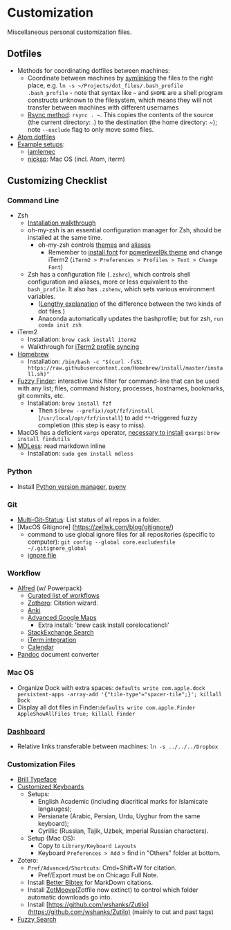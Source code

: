 # Customization

Miscellaneous personal customization files.


## Dotfiles

- Methods for coordinating dotfiles between machines:
  - Coordinate between machines by [symlinking](https://www.cyberciti.biz/faq/creating-soft-link-or-symbolic-link/) the files to the right place, e.g. `ln -s ~/Projects/dot_files/.bash_profile .bash_profile`
		- note that syntax like `~` and `$HOME` are a shell program constructs unknown to the filesystem, which means they will not transfer between machines with different usernames
  - [Rsync method](https://medium.com/free-code-camp/dive-into-dotfiles-part-2-6321b4a73608): `rsync . ~`. This copies the contents of the source (the current directory: .) to the destination (the home directory: ~); note `--exclude` flag to only move some files.
- [Atom dotfiles](http://jbranchaud.github.io/splitting-atoms/adding-atom-to-dotfiles.html)
- [Example setups](https://dotfiles.github.io/):
  - [iamlemec](https://github.com/iamlemec/dotfiles)
  - [nicksp](https://github.com/nicksp/dotfiles): Mac OS (incl. Atom, iterm)

## Customizing Checklist

### Command Line

- Zsh
  - [Installation walkthrough](https://www.freecodecamp.org/news/how-to-configure-your-macos-terminal-with-zsh-like-a-pro-c0ab3f3c1156/)
  - oh-my-zsh is an essential configuration manager for Zsh, should be installed at the same time.
    - oh-my-zsh controls [themes](https://github.com/robbyrussell/oh-my-zsh/wiki/themes) and [aliases](https://github.com/robbyrussell/oh-my-zsh/wiki/Cheatsheet)
      - Remember to [install font](https://www.fontsquirrel.com/fonts/source-code-pro) for [powerlevel9k theme](https://github.com/Powerlevel9k/powerlevel9k/wiki/Install-Instructions#step-1-install-powerlevel9k) and change iTerm2 (`iTerm2 > Preferences > Profiles > Text > Change Font`)
  - Zsh has a configuration file (`.zshrc`), which controls shell configuration and aliases, more or less equivalent to the `bash_profile`. It also has `.zshenv`,  which sets various environment variables.
    - ([Lengthy explanation](https://unix.stackexchange.com/questions/71253/what-should-shouldnt-go-in-zshenv-zshrc-zlogin-zprofile-zlogout) of the difference between the two kinds of dot files.)
    - Anaconda automatically updates the bashprofile; but for zsh, `run conda init zsh`
- iTerm2
  - Installation: `brew cask install iterm2`
  - Walkthrough for [iTerm2 profile syncing](http://stratus3d.com/blog/2015/02/28/sync-iterm2-profile-with-dotfiles-repository/)
- [Homebrew](https://brew.sh/)
  - Installation: `/bin/bash -c "$(curl -fsSL https://raw.githubusercontent.com/Homebrew/install/master/install.sh)"`
- [Fuzzy Finder](https://github.com/junegunn/fzf): interactive Unix filter for command-line that can be used with any list; files, command history, processes, hostnames, bookmarks, git commits, etc.
  - Installation: `brew install fzf`
    - Then `$(brew --prefix)/opt/fzf/install` (`/usr/local/opt/fzf/install`) to add `**`-triggered fuzzy completion (this step is easy to miss).
- MacOS has a deficient `xargs` operator, [necessary to install](https://github.com/pickettj/dot_files/issues/5#issuecomment-687909883) `gxargs`: `brew install findutils`
- [MDLess](https://brettterpstra.com/projects/mdless/): read markdown inline
  - Installation: `sudo gem install mdless`

### Python

- Install [Python version manager](https://realpython.com/intro-to-pyenv/), [pyenv](https://github.com/pyenv/pyenv)

### Git

- [Multi-Git-Status](https://github.com/fboender/multi-git-status/): List status of all repos in a folder.
- [MacOS Gitignore] (https://zellwk.com/blog/gitignore/)
	- command to use global ignore files for all repositories (specific to computer): `git config --global core.excludesfile ~/.gitignore_global`
	- [ignore file](https://github.com/github/gitignore/blob/master/Global/macOS.gitignore)


### Workflow

- [Alfred](https://www.alfredapp.com/workflows/) (w/ Powerpack)
  - [Curated list of workflows](https://github.com/derimagia/awesome-alfred-workflows)
  - [Zothero](https://github.com/deanishe/zothero): Citation wizard.
  - [Anki](https://github.com/bikenik/alfred-anki)
  - [Advanced Google Maps](http://www.packal.org/workflow/advanced-google-and-apple-maps-search)
    - Extra install: 'brew cask install corelocationcli'
  - [StackExchange Search](https://github.com/deanishe/alfred-stackoverflow)
  - [iTerm integration](https://github.com/stuartcryan/custom-iterm-applescripts-for-alfred)
  - [Calendar](https://github.com/deanishe/alfred-gcal)
- [Pandoc](https://pandoc.org/installing.html) document converter


### Mac OS

- Organize Dock with extra spaces: `defaults write com.apple.dock persistent-apps -array-add '{"tile-type"="spacer-tile";}'; killall Dock`
- Display all dot files in Finder:`defaults write com.apple.Finder AppleShowAllFiles true; killall Finder`

### [Dashboard](https://github.com/pickettj/dot_files/tree/master/Dashboard)

- Relative links transferable between machines: `ln -s ../../../Dropbox`

### Customization Files

- [Brill Typeface](https://brill.com/page/BrillFont/brill-typeface)
- [Customized Keyboards](https://github.com/pickettj/dot_files/tree/master/custom_keyboard_layouts)
  - Setups:
    - English Academic (including diacritical marks for Islamicate langauges);
    - Persianate (Arabic, Persian, Urdu, Uyghur from the same keyboard);
    - Cyrillic (Russian, Tajik, Uzbek, imperial Russian characters).
  - Setup (Mac OS):
    - Copy to `Library/Keyboard Layouts`
    - Keyboard `Preferences > Add` > find in "Others" folder at bottom.
- Zotero:
  - `Pref/Advanced/Shortcuts`: Cmd+Shift+W for citation.
    - Pref/Export must be on Chicago Full Note.
  - Install [Better Bibtex](https://retorque.re/zotero-better-bibtex/installation/) for MarkDown citations.
  - Install [ZotMoove](https://github.com/wileyyugioh/zotmoov?tab=readme-ov-file)(Zotfile now extinct) to control which folder automatic downloads go into.
  - Install [https://github.com/wshanks/Zutilo](https://github.com/wshanks/Zutilo) (mainly to cut and past tags)
- [Fuzzy Search](https://github.com/iamlemec/fuzzy)
